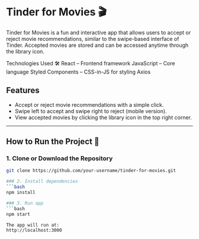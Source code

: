 # Tinder for Movies 🎬

Tinder for Movies is a fun and interactive app that allows users to accept or reject movie recommendations, similar to the swipe-based interface of Tinder. Accepted movies are stored and can be accessed anytime through the library icon.

Technologies Used 🛠️
React – Frontend framework
JavaScript – Core language
Styled Components – CSS-in-JS for styling
Axios

## Features

-   Accept or reject movie recommendations with a simple click.
-   Swipe left to accept and swipe right to reject (mobile version).
-   View accepted movies by clicking the library icon in the top right corner.

---

## How to Run the Project 🚀

### 1. Clone or Download the Repository

````bash
git clone https://github.com/your-username/tinder-for-movies.git

### 2. Install dependencies
```bash
npm install

### 3. Run app
```bash
npm start

The app will run at:
http://localhost:3000
````
